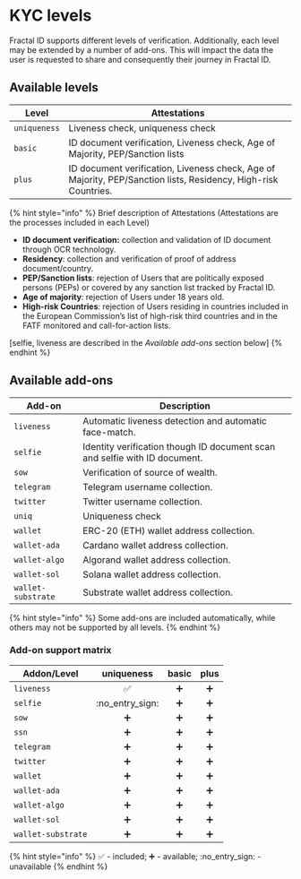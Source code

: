 # KYC levels

Fractal ID supports different levels of verification. Additionally, each level may be extended by a number of add-ons. This will impact the data the user is requested to share and consequently their journey in Fractal ID.

## Available levels

| Level        | Attestations                                                                                                   |
| ------------ | -------------------------------------------------------------------------------------------------------------- |
| `uniqueness` | Liveness check, uniqueness check                                                                               |
| `basic`      | ID document verification, Liveness check, Age of Majority, PEP/Sanction lists                                  |
| `plus`       | ID document verification, Liveness check, Age of Majority, PEP/Sanction lists, Residency, High-risk Countries. |

{% hint style="info" %}
Brief description of Attestations (Attestations are the processes included in each Level)

* **ID document verification:** collection and validation of ID document through OCR technology.
* **Residency**: collection and verification of proof of address document/country.&#x20;
* **PEP/Sanction lists**: rejection of Users that are politically exposed persons (PEPs) or covered by any sanction list tracked by Fractal ID.
* **Age of majority**: rejection of Users under 18 years old.
* **High-risk Countries**: rejection of Users residing in countries included in the European Commission’s list of high-risk third countries and in the FATF monitored and call-for-action lists.

\[selfie, liveness are described in the _Available add-ons_ section below]
{% endhint %}

## Available add-ons

| Add-on             | Description                                                                |
| ------------------ | -------------------------------------------------------------------------- |
| `liveness`         | Automatic liveness detection and automatic face-match.                     |
| `selfie`           | Identity verification though ID document scan and selfie with ID document. |
| `sow`              | Verification of source of wealth.                                          |
| `telegram`         | Telegram username collection.                                              |
| `twitter`          | Twitter username collection.                                               |
| `uniq`             | Uniqueness check                                                           |
| `wallet`           | ERC-20 (ETH) wallet address collection.                                    |
| `wallet-ada`       | Cardano wallet address collection.                                         |
| `wallet-algo`      | Algorand wallet address collection.                                        |
| `wallet-sol`       | Solana wallet address collection.                                          |
| `wallet-substrate` | Substrate wallet address collection.                                       |



{% hint style="info" %}
Some add-ons are included automatically, while others may not be supported by all levels.
{% endhint %}

### Add-on support matrix

| Addon/Level        |     uniqueness    | basic | plus |
| ------------------ | :---------------: | :---: | :--: |
| `liveness`         |         ✅         |   ➕   |   ➕  |
| `selfie`           | :no\_entry\_sign: |   ➕   |   ➕  |
| `sow`              |         ➕         |   ➕   |   ➕  |
| `ssn`              |         ➕         |   ➕   |   ➕  |
| `telegram`         |         ➕         |   ➕   |   ➕  |
| `twitter`          |         ➕         |   ➕   |   ➕  |
| `wallet`           |         ➕         |   ➕   |   ➕  |
| `wallet-ada`       |         ➕         |   ➕   |   ➕  |
| `wallet-algo`      |         ➕         |   ➕   |   ➕  |
| `wallet-sol`       |         ➕         |   ➕   |   ➕  |
| `wallet-substrate` |         ➕         |   ➕   |   ➕  |

{% hint style="info" %}
✅ - included; ➕ - available; :no\_entry\_sign: - unavailable
{% endhint %}

